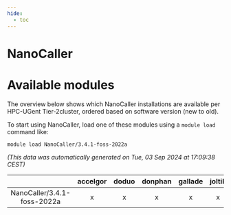 ```yaml
---
hide:
  - toc
---
```


NanoCaller
==========

# Available modules


The overview below shows which NanoCaller installations are available per HPC-UGent Tier-2cluster, ordered based on software version (new to old).

To start using NanoCaller, load one of these modules using a `module load` command like:

```shell
module load NanoCaller/3.4.1-foss-2022a
```

*(This data was automatically generated on Tue, 03 Sep 2024 at 17:09:38 CEST)*  

| |accelgor|doduo|donphan|gallade|joltik|shinx|skitty|
| :---: | :---: | :---: | :---: | :---: | :---: | :---: | :---: |
|NanoCaller/3.4.1-foss-2022a|x|x|x|x|x|-|x|
